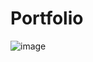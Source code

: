 # Portfolio
![image](https://github.com/BhavanaNaidu22/Portfolio/assets/135961110/f7a8386e-9edf-4959-a794-8ed4cb43c380)
